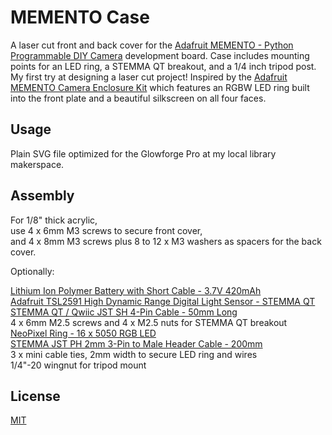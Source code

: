 # MEMENTO Case

A laser cut front and back cover for the [Adafruit MEMENTO - Python Programmable DIY Camera](https://www.adafruit.com/product/5420) development board.  Case includes mounting points for an LED ring, a STEMMA QT breakout, and a 1/4 inch tripod post.  My first try at designing a laser cut project!  Inspired by the [Adafruit MEMENTO Camera Enclosure Kit](https://www.adafruit.com/product/5843) which features an RGBW LED ring built into the front plate and a beautiful silkscreen on all four faces.

## Usage

Plain SVG file optimized for the Glowforge Pro at my local library makerspace.  

## Assembly

For 1/8" thick acrylic,  
use 4 x 6mm M3 screws to secure front cover,  
and 4 x 8mm M3 screws plus 8 to 12 x M3 washers as spacers for the back cover.  

Optionally:

[Lithium Ion Polymer Battery with Short Cable - 3.7V 420mAh](https://www.adafruit.com/product/4236)  
[Adafruit TSL2591 High Dynamic Range Digital Light Sensor - STEMMA QT](https://www.adafruit.com/product/1980)  
[STEMMA QT / Qwiic JST SH 4-Pin Cable - 50mm Long](https://www.adafruit.com/product/4399)  
4 x 6mm M2.5 screws and 4 x M2.5 nuts for STEMMA QT breakout  
[NeoPixel Ring - 16 x 5050 RGB LED](https://www.adafruit.com/product/1463)  
[STEMMA JST PH 2mm 3-Pin to Male Header Cable - 200mm](https://www.adafruit.com/product/3893)  
3 x mini cable ties, 2mm width to secure LED ring and wires  
1/4"-20 wingnut for tripod mount  

## License

[MIT](https://choosealicense.com/licenses/mit/)
